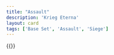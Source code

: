 ```yaml
---
title: "Assault"
description: 'Krieg Eterna'
layout: card
tags: ['Base Set', 'Assault', 'Siege']
---
```

{{<card-detail-page title="Assault" artwork="Assault on the village of Gimry by Franz Alekseevich Roubaud (1891)" />}}